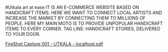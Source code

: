 #Utkala art at ease
IT IS AN E-COMMERCE WEBSITE BASED ON HANDICRAFT ITEMS. HERE WE WANT TO CONNECT LOCAL ARTISTS AND INCREASE THE MARKET BY CONNECTING THEM TO MILLIONS OF PEOPLE. HERE MY MAIN MOTO IS TO PROVIDE UNPOPULAR HANDICRAFT ITEMS TO EVERY CORNER. TAG LINE: HANDICRAFT STORIES, DELIVERED TO YOUR DOOR.


[FireShot Capture 001 - UTKALA - localhost.pdf](https://github.com/madhushekhawat47/UTKALA-art-at-ease/files/13961980/FireShot.Capture.001.-.UTKALA.-.localhost.pdf)
